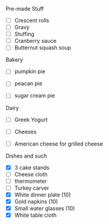 Pre-made Stuff
- [ ] Crescent rolls 
- [ ] Gravy 
- [ ] Stuffing
- [ ] Cranberry sauce 
- [ ] Butternut squash soup
 
Bakery
- [ ] pumpkin pie 
- [ ] peacan pie 
- [ ] sugar cream pie 


Dairy
- [ ] Greek Yogurt 
- [ ] Cheeses 
- [ ] American cheese for grilled cheese 


Dishes and such
- [X] 3 cake stands 
- [ ] Cheese cloth
- [ ] thermometer 
- [ ] Turkey carver 
- [X] White dinner plate (10)
- [X] Gold napkins (10)
- [X] Small water glasses (10)
- [X] White table cloth